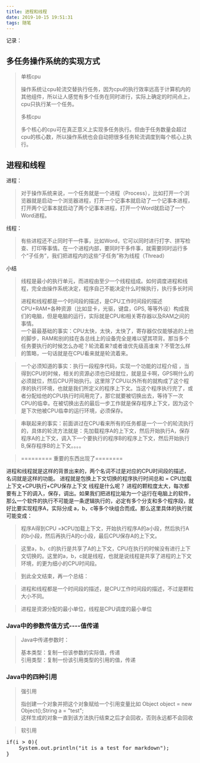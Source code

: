 ```yaml
---
title: 进程和线程
date: 2019-10-15 19:51:31
tags: 随笔
---
```

记录：  

## 多任务操作系统的实现方式  
  
> 单核cpu  
>   
>   操作系统让cpu轮流交替执行任务，因为cpu的执行效率远高于计算机内的其他组件，所以让人感觉有多个任务在同时进行，实际上确定的时间点上，cpu只执行某一个任务。    
> 
> 多核cpu  
>   
>  多个核心的cpu可在真正意义上实现多任务执行。但由于任务数量会超过cpu的核心数，所以操作系统也会自动把很多任务轮流调度到每个核心上执行。 

## 进程和线程
进程：  
>  对于操作系统来说，一个任务就是一个进程（Process），比如打开一个浏览器就是启动一个浏览器进程，打开一个记事本就启动了一个记事本进程，打开两个记事本就启动了两个记事本进程，打开一个Word就启动了一个Word进程。  

线程：
> 有些进程还不止同时干一件事，比如Word，它可以同时进行打字、拼写检查、打印等事情。在一个进程内部，要同时干多件事，就需要同时运行多个“子任务”，我们把进程内的这些“子任务”称为线程（Thread）
  
小结
  
> 线程是最小的执行单元，而进程由至少一个线程组成。如何调度进程和线程，完全由操作系统决定，程序自己不能决定什么时候执行，执行多长时间  
>   
> 进程和线程都是一个时间段的描述，是CPU工作时间段的描述
> CPU+RAM+各种资源（比如显卡，光驱，键盘，GPS, 等等外设）构成我们的电脑，但是电脑的运行，实际就是CPU和相关寄存器以及RAM之间的事情。  
> 一个最最基础的事实：CPU太快，太快，太快了，寄存器仅仅能够追的上他的脚步，RAM和别的挂在各总线上的设备完全是难以望其项背。那当多个任务要执行的时候怎么办呢？轮流着来?或者谁优先级高谁来？不管怎么样的策略，一句话就是在CPU看来就是轮流着来。

> 一个必须知道的事实：执行一段程序代码，实现一个功能的过程介绍 ，当得到CPU的时候，相关的资源必须也已经就位，就是显卡啊，GPS啊什么的必须就位，然后CPU开始执行。这里除了CPU以外所有的就构成了这个程序的执行环境，也就是我们所定义的程序上下文。当这个程序执行完了，或者分配给他的CPU执行时间用完了，那它就要被切换出去，等待下一次CPU的临幸。在被切换出去的最后一步工作就是保存程序上下文，因为这个是下次他被CPU临幸的运行环境，必须保存。

> 串联起来的事实：前面讲过在CPU看来所有的任务都是一个一个的轮流执行的，具体的轮流方法就是：先加载程序A的上下文，然后开始执行A，保存程序A的上下文，调入下一个要执行的程序B的程序上下文，然后开始执行B,保存程序B的上下文。。。。

> ========= 重要的东西出现了========  
> 
进程和线程就是这样的背景出来的，两个名词不过是对应的CPU时间段的描述，名词就是这样的功能。
进程就是包换上下文切换的程序执行时间总和 = CPU加载上下文+CPU执行+CPU保存上下文
线程是什么呢？
进程的颗粒度太大，每次都要有上下的调入，保存，调出。如果我们把进程比喻为一个运行在电脑上的软件，那么一个软件的执行不可能是一条逻辑执行的，必定有多个分支和多个程序段，就好比要实现程序A，实际分成 a，b，c等多个块组合而成。那么这里具体的执行就可能变成：

> 程序A得到CPU =》CPU加载上下文，开始执行程序A的a小段，然后执行A的b小段，然后再执行A的c小段，最后CPU保存A的上下文。

> 这里a，b，c的执行是共享了A的上下文，CPU在执行的时候没有进行上下文切换的。这里的a，b，c就是线程，也就是说线程是共享了进程的上下文环境，的更为细小的CPU时间段。

> 到此全文结束，再一个总结：

> 进程和线程都是一个时间段的描述，是CPU工作时间段的描述，不过是颗粒大小不同。


> 进程是资源分配的最小单位，线程是CPU调度的最小单位


### Java中的参数传值方式----值传递  
> Java中传递参数时：      
> 
> 基本类型：复制一份该参数的实际值，传递  
> 引用类型：复制一份该引用类型的引用的值，传递
### Java中的四种引用
  
> 强引用  
>      
> 指创建一个对象并把这个对象赋给一个引用变量比如 Object object = new Object();String a = "test";  
> 这样生成的对象一直到该方法执行结束之后才会回收，否则永远都不会回收  
  
  
> 软引用  

<pre name="code" class="java">
if(i > 0){
	System.out.println("it is a test for markdown");
}
</pre>
